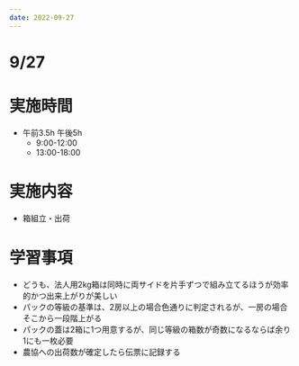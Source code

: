 ```yaml
---
date: 2022-09-27
---
```

# 9/27
# 実施時間
-  午前3.5h 午後5h
    - 9:00-12:00
    - 13:00-18:00
# 実施内容
- 箱組立・出荷
# 学習事項
- どうも、法人用2kg箱は同時に両サイドを片手ずつで組み立てるほうが効率的かつ出来上がりが美しい
- パックの等級の基準は、2房以上の場合色通りに判定されるが、一房の場合そこから一段階上がる
- パックの蓋は2箱に1つ用意するが、同じ等級の箱数が奇数になるならば余り1にも一枚必要
- 農協への出荷数が確定したら伝票に記録する